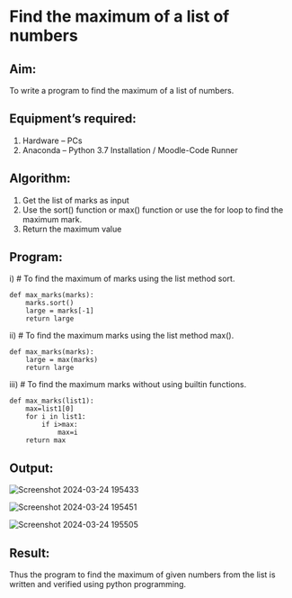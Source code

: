 # Find the maximum of a list of numbers
## Aim:
To write a program to find the maximum of a list of numbers.
## Equipment’s required:
1.	Hardware – PCs
2.	Anaconda – Python 3.7 Installation / Moodle-Code Runner
## Algorithm:
1.	Get the list of marks as input
2.	Use the sort() function or max() function or use the for loop to find the maximum mark.
3.	Return the maximum value
## Program:

i)	# To find the maximum of marks using the list method sort.
```
def max_marks(marks):
    marks.sort()
    large = marks[-1]
    return large
```

ii)	# To find the maximum marks using the list method max().
```
def max_marks(marks):
    large = max(marks)
    return large
```

iii) # To find the maximum marks without using builtin functions.
```
def max_marks(list1):
    max=list1[0]
    for i in list1:
        if i>max:
            max=i
    return max
```



## Output:

![Screenshot 2024-03-24 195433](https://github.com/dhanamoni/FindMaximum/assets/151629757/51df47d7-0857-45c2-aa1b-baf0eff2d526)

![Screenshot 2024-03-24 195451](https://github.com/dhanamoni/FindMaximum/assets/151629757/15bbcb2a-a0c3-47b6-9246-b38ceff7eadf)


![Screenshot 2024-03-24 195505](https://github.com/dhanamoni/FindMaximum/assets/151629757/e633738e-582e-4812-8df1-0160ded891a1)


## Result:
Thus the program to find the maximum of given numbers from the list is written and verified using python programming.
